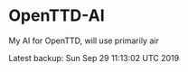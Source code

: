 # OpenTTD-AI
My AI for OpenTTD, will use primarily air

Latest backup: Sun Sep 29 11:13:02 UTC 2019
